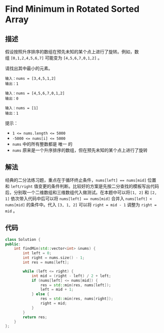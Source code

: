 # Find Minimum in Rotated Sorted Array

## 描述

假设按照升序排序的数组在预先未知的某个点上进行了旋转。例如，数组 `[0,1,2,4,5,6,7]` 可能变为 `[4,5,6,7,0,1,2]` 。

请找出其中最小的元素。

```
输入：nums = [3,4,5,1,2]
输出：1
```
```
输入：nums = [4,5,6,7,0,1,2]
输出：0
```
```
输入：nums = [1]
输出：1
```

提示：

- `1 <= nums.length <= 5000`
- `-5000 <= nums[i] <= 5000`
- `nums` 中的所有整数都是 唯一 的
- `nums` 原来是一个升序排序的数组，但在预先未知的某个点上进行了旋转

## 解法

经典的二分法练习题，重点在于循环终止条件，`nums[left] == nums[mid]` 位置和 `left/right` 值变更的条件判断。比较好的方案是先按二分查找的模板写出代码后，分别取一个二维数组和三维数组代入做测试。在本题中可以将`[1, 2]` 和 `[2, 1]` 依次带入代码中后可以将 `nums[left] == nums[mid]` 合并入 `nums[left] < nums[mid]` 的条件中。代入 `[3, 1, 2]` 可以将 `right = mid - 1` 调整为 `right = mid` 。

## 代码

```cpp
class Solution {
public:
    int findMin(std::vector<int> &nums) {
        int left = 0;
        int right = nums.size() - 1;
        int res = nums[left];

        while (left <= right) {
            int mid = (right - left) / 2 + left;
            if (nums[left] <= nums[mid]) {
                res = std::min(res, nums[left]);
                left = mid + 1;
            } else {
                res = std::min(res, nums[right]);
                right = mid;
            }
        }
        return res;
    }
};
```
